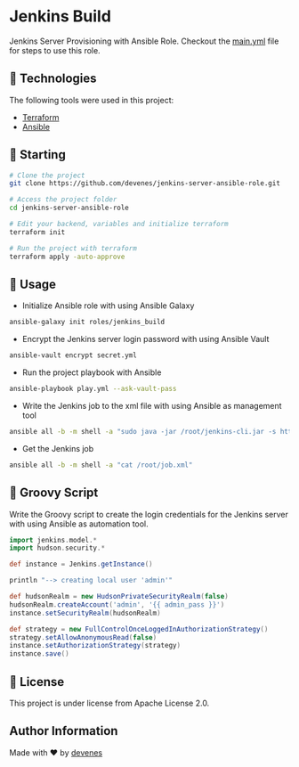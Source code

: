 # Jenkins Build

Jenkins Server Provisioning with Ansible Role. Checkout the [main.yml](./tasks/main.yml) file for steps to use this role.

## :rocket: Technologies

The following tools were used in this project:

- [Terraform](https://www.terraform.io/)
- [Ansible](https://www.ansible.com/)

## :checkered_flag: Starting

```bash
# Clone the project
git clone https://github.com/devenes/jenkins-server-ansible-role.git

# Access the project folder
cd jenkins-server-ansible-role

# Edit your backend, variables and initialize terraform
terraform init

# Run the project with terraform
terraform apply -auto-approve
```

## 🚀 Usage

- Initialize Ansible role with using Ansible Galaxy

```bash
ansible-galaxy init roles/jenkins_build
```

- Encrypt the Jenkins server login password with using Ansible Vault

```bash
ansible-vault encrypt secret.yml
```

- Run the project playbook with Ansible

```bash
ansible-playbook play.yml --ask-vault-pass
```

- Write the Jenkins job to the xml file with using Ansible as management tool

```bash
ansible all -b -m shell -a "sudo java -jar /root/jenkins-cli.jar -s http://localhost:8080/ -auth @/root/jenkinsauth get-job "job_template" > /root/job.xml"
```

- Get the Jenkins job

```bash
ansible all -b -m shell -a "cat /root/job.xml"
```

## 💄 Groovy Script

Write the Groovy script to create the login credentials for the Jenkins server with using Ansible as automation tool.

```groovy
import jenkins.model.*
import hudson.security.*

def instance = Jenkins.getInstance()

println "--> creating local user 'admin'"

def hudsonRealm = new HudsonPrivateSecurityRealm(false)
hudsonRealm.createAccount('admin', '{{ admin_pass }}')
instance.setSecurityRealm(hudsonRealm)

def strategy = new FullControlOnceLoggedInAuthorizationStrategy()
strategy.setAllowAnonymousRead(false)
instance.setAuthorizationStrategy(strategy)
instance.save()
```

## :memo: License

This project is under license from Apache License 2.0.

## Author Information

Made with :heart: by <a href="https://github.com/devenes" target="_blank">devenes</a>
